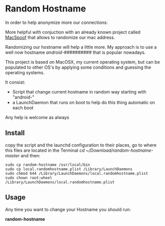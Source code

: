 # Random Hostname

In order to help anonymize more our connections: 

More helpful with conjuction with an already known project called [MacSpoof](https://github.com/feross/SpoofMAC "SoofMAC") that allows to randomize our mac address.

Randomizing our hostname will help a little more. My approach is to use a well now hostname *android-##########* that is popular nowadays.

This project is based on MacOSX, my current operating system, but can be populated to other OS's by applying some conditions and guessing the operating systems. 

It consist:

- Script that change current hostname in random way starting with "android-"
- a LaunchDaemon that runs on boot to help do this thing automatic on each boot

Any help is welcome as always

## Install

copy the script and the launchd configuration to their places, go to where this files are located in the Terminal *cd ~/Download/random-hostname-master* and then:

```
sudo cp random-hostname /usr/local/bin
sudo cp local.randomhostname.plist /Library/LaunchDaemons
sudo chmod 644 /Library/LaunchDaemons/local.randomhostname.plist
sudo chown root:wheel /Library/LaunchDaemons/local.randomhostname.plist
```

## Usage

Any time you want to change your Hostname you should run:

**random-hostname**